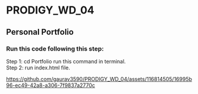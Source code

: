 # PRODIGY_WD_04
## Personal Portfolio


### Run this code following this step:
Step 1: cd Portfolio run this command in terminal.<br>
Step 2: run index.html file.


https://github.com/gaurav3590/PRODIGY_WD_04/assets/116814505/16995b96-ec49-42a8-a306-7f9837a2770c

